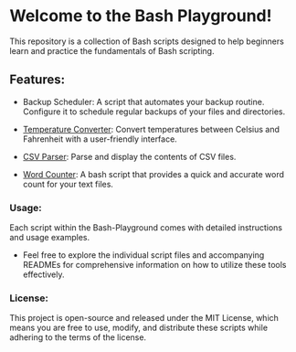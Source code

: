 # Welcome to the Bash Playground! 
This repository is a collection of Bash scripts designed to help beginners learn and practice the fundamentals of Bash scripting.

## Features:

- Backup Scheduler: A script that automates your backup routine. Configure it to schedule regular backups of your files and directories.

- [Temperature Converter](https://github.com/hyperFounder/Bash-Playground/tree/main/temp-converter): Convert temperatures between Celsius and Fahrenheit with a user-friendly interface. 

- [CSV Parser](https://github.com/hyperFounder/Bash-Playground/tree/main/csv-parser): Parse and display the contents of CSV files. 

- [Word Counter](https://github.com/hyperFounder/Bash-Playground/tree/main/word-count): A bash script that provides a quick and accurate word count for your text files.

### Usage:

Each script within the Bash-Playground comes with detailed instructions and usage examples. 
- Feel free to explore the individual script files and accompanying READMEs for comprehensive information on how to utilize these tools effectively.

### License:

This project is open-source and released under the MIT License, which means you are free to use, modify, and distribute these scripts while adhering to the terms of the license.
